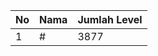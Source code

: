 | No | Nama            | Jumlah Level |
|----|-----------------|--------------|
| 1  | #    |    3877        |
